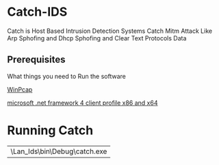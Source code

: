 # Catch-IDS
Catch is Host Based Intrusion Detection Systems Catch Mitm Attack Like Arp Sphofing and Dhcp Sphofing and Clear Text Protocols Data 

## Prerequisites

What things you need to Run the software

[WinPcap](https://www.winpcap.org/install/bin/WinPcap_4_1_3.exe)

 [microsoft .net framework 4 client profile  x86 and x64](https://www.microsoft.com/en-us/download/details.aspx?id=24872)

# Running Catch


<table>
    <p>
        <td>\Lan_Ids\bin\Debug\catch.exe</td>
    </p>
</table>


